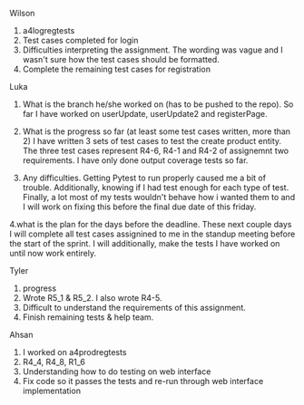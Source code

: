 Wilson
1. a4logregtests
2. Test cases completed for login
3. Difficulties interpreting the assignment. The wording was vague and I wasn't sure how the test cases should be formatted.
4. Complete the remaining test cases for registration

Luka 
1. What is the branch he/she worked on (has to be pushed to the repo).
So far I have worked on userUpdate, userUpdate2 and registerPage.

2. What is the progress so far (at least some test cases written, more than 2)
 I have written 3 sets of test cases to test the create product entity. The three test cases represent R4-6, R4-1 and R4-2 of 
assignemnt two requirements. I have only done output coverage tests so far.

3. Any difficulties.
Getting Pytest to run properly caused me a bit of trouble. Additionally, knowing if I had test
enough for each type of test. Finally, a lot most of my tests wouldn't behave how i wanted them to and I will work on fixing this
before the final due date of this friday.

4.what is the plan for the days before the deadline.
These next couple days I will complete all test cases assignined to me in the standup meeting before the start of the sprint.
I will additionally, make the tests I have worked on until now work entirely.

Tyler
1. progress
2. Wrote R5_1 & R5_2. I also wrote R4-5.
3. Difficult to understand the requirements of this assignment.
4. Finish remaining tests & help team.

Ahsan
1. I worked on a4prodregtests
2. R4_4, R4_8, R1_6
3. Understanding how to do testing on web interface
4. Fix code so it passes the tests and re-run through web interface implementation